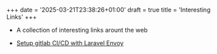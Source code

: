 +++
date = '2025-03-21T23:38:26+01:00'
draft = true
title = 'Interesting Links'
+++

* A collection of interesting links arount the web

- [Setup gitlab CI/CD with Laravel Envoy](https://gitlab.com/gitlab-org/gitlab-foss/-/blob/13becf042617083d6d95507dd621934077370c5e/doc/ci/examples/laravel_with_gitlab_and_envoy/index.md)
